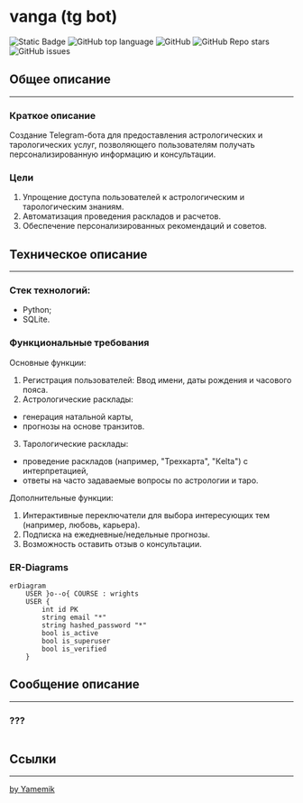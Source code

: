 ﻿# vanga (tg bot)

![Static Badge](https://img.shields.io/badge/Yamemik-vanga)
![GitHub top language](https://img.shields.io/github/languages/top/Yamemik/vanga-bot)
![GitHub](https://img.shields.io/github/license/Yamemik/vanga-bot)
![GitHub Repo stars](https://img.shields.io/github/stars/Yamemik/vanga-bot)
![GitHub issues](https://img.shields.io/github/issues/Yamemik/vanga-bot)


## Общее описание
_____
### Краткое описание
Создание Telegram-бота для предоставления астрологических и тарологических услуг, позволяющего пользователям получать персонализированную информацию и консультации.

### Цели
1) Упрощение доступа пользователей к астрологическим и тарологическим знаниям.
2) Автоматизация проведения раскладов и расчетов.
3) Обеспечение персонализированных рекомендаций и советов.


## Техническое описание
_____
### Стек технологий:
  - Python;
  - SQLite.

### Функциональные требования
Основные функции:

1) Регистрация пользователей: Ввод имени, даты рождения и часового пояса.
2) Астрологические расклады:
  - генерация натальной карты,
  - прогнозы на основе транзитов.
3) Тарологические расклады:
  - проведение раскладов (например, "Трехкарта", "Кelta") с интерпретацией,
  - ответы на часто задаваемые вопросы по астрологии и таро.

Дополнительные функции:

1) Интерактивные переключатели для выбора интересующих тем (например, любовь, карьера).
2) Подписка на ежедневные/недельные прогнозы.
3) Возможность оставить отзыв о консультации.


### ER-Diagrams
```mermaid
erDiagram
    USER }o--o{ COURSE : wrights    
    USER {
        int id PK      
        string email "*"
        string hashed_password "*"
        bool is_active
        bool is_superuser
        bool is_verified        
    }

```


## Сообщение описание
_____

### ???
```bash

```

## Ссылки
_____
[by Yamemik](https://github.com/Yamemik)
